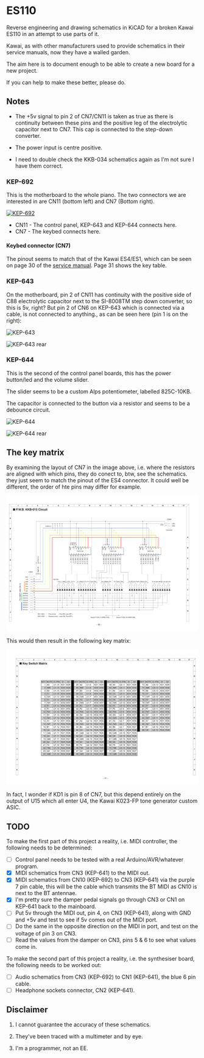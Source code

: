 # ES110

Reverse engineering and drawing schematics in KiCAD for a broken Kawai ES110 in an attempt to use parts of it.

Kawai, as with other manufacturers used to provide schematics in their service manuals, now they have a walled garden.

The aim here is to document enough to be able to create a new board for a new project.

If you can help to make these better, please do.

## Notes

* The +5v signal to pin 2 of CN7/CN11 is taken as true as there is continuity between these pins and the positive leg of the electrolytic capacitor next to CN7. This cap is connected to the step-down converter.

* The power input is centre positive.

* I need to double check the KKB-034 schematics again as I'm not sure I have them correct.

### KEP-692

This is the motherboard to the whole piano. The two connectors we are interested in are CN11 (bottom left) and CN7 (Bottom right).

[![KEP-692](https://i.imgur.com/kw21f87.jpg)](https://imgur.com/kw21f87)

* CN11 - The control panel, KEP-643 and KEP-644 connects here.
* CN7  - The keybed connects here.

#### Keybed connector (CN7)

The pinout seems to match that of the Kawai ES4/ES1, which can be seen on page 30 of the [service manual](./docs/es4es1p.pdf). Page 31 shows the key table.

### KEP-643

On the motherboard, pin 2 of CN11 has continuity with the positive side of C88 electrolytic capacitor next to the SI-8008TM step down converter, so this is 5v, right? But pin 2 of CN6 on KEP-643 which is connected via a cable, is not connected to anything., as can be seen here (pin 1 is on the right):

![KEP-643](https://i.imgur.com/GNB6Hiq.jpg)

![KEP-643 rear](https://i.imgur.com/2M9kh3h.jpg)

### KEP-644

This is the second of the control panel boards, this has the power button/led and the volume slider.

The slider seems to be a custom Alps potentiometer, labelled 825C-10KB.

The capacitor is connected to the button via a resistor and seems to be a debounce circuit.

![KEP-644](https://i.imgur.com/Xlv9WfC.jpg)

![KEP-644 rear](https://i.imgur.com/ov3erFO.jpg)

## The key matrix

By examining the layout of CN7 in the image above, i.e. where the resistors are aligned with which pins, they do conect to, btw, see the schematics. they just seem to match the pinout of the ES4 connector. It could well be different, the order of hte pins may differ for example.

![ES4 Schematic](./imgs/ES4_KKB-015.png)

This would then result in the following key matrix:

![ES4 Key Matrix](./imgs/ES4_Key_Switch_Matrix.png)

In fact, I wonder if KD1 is pin 8 of CN7, but this depend entirely on the output of U15 which all enter U4, the Kawai K023-FP tone generator custom ASIC.

## TODO

To make the first part of this project a reality, i.e. MIDI controller, the following needs to be determined:

* [ ] Control panel needs to be tested with a real Arduino/AVR/whatever program.
* [X] MIDI schematics from CN3 (KEP-641) to the MIDI out.
* [X] MIDI schematics from CN10 (KEP-692) to CN3 (KEP-641) via the purple 7 pin cable, this will be the cable which transmits the BT MIDI as CN10 is next to the BT antennae.
* [X] I'm pretty sure the damper pedal signals go through CN3 or CN1 on KEP-641 back to the mainboard.
* [ ] Put 5v through the MIDI out, pin 4, on CN3 (KEP-641), along with GND and +5v and test to see if 5v comes out of the MIDI port.
* [ ] Do the same in the opposite direction on the MIDI in port, and test on the voltage of pin 3 on CN3.
* [ ] Read the values from the damper on CN3, pins 5 & 6 to see what values come in.

To make the second part of this project a reality, i.e. the synthesiser board, the following needs to be worked out:

* [ ] Audio schematics from CN3 (KEP-692) to CN1 (KEP-641), the blue 6 pin cable.
* [ ] Headphone sockets connector, CN2 (KEP-641).

## Disclaimer

1. I cannot guarantee the accuracy of these schematics.

2. They've been traced with a multimeter and by eye.

3. I'm a programmer, not an EE.

